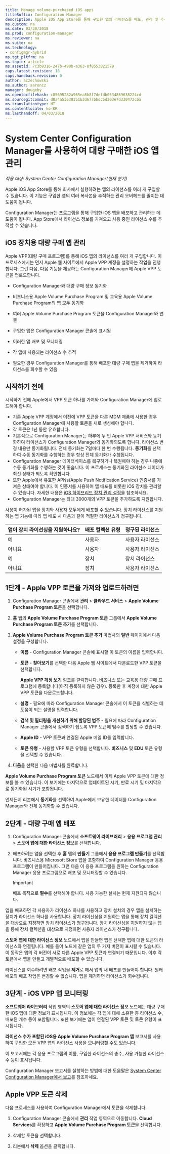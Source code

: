 ```yaml
---
title: Manage volume-purchased iOS apps
titleSuffix: Configuration Manager
description: Apple iOS App Store를 통해 구입한 앱의 라이선스를 배포, 관리 및 추적합니다.
ms.custom: na
ms.date: 03/30/2018
ms.prod: configuration-manager
ms.reviewer: na
ms.suite: na
ms.technology:
- configmgr-hybrid
ms.tgt_pltfrm: na
ms.topic: article
ms.assetid: 7c3b9316-247b-490b-a363-8f8553821579
caps.latest.revision: 18
caps.handback.revision: 0
author: aczechowski
ms.author: aaroncz
manager: dougeby
ms.openlocfilehash: c85695282a965ea8b8f7defdb0534869638224cd
ms.sourcegitcommit: d8a4a53630351b3d677bbdc5d203e7d330472cba
ms.translationtype: HT
ms.contentlocale: ko-KR
ms.lasthandoff: 04/03/2018
---
```

# <a name="manage-volume-purchased-ios-apps-with-system-center-configuration-manager"></a>System Center Configuration Manager를 사용하여 대량 구매한 iOS 앱 관리

*적용 대상: System Center Configuration Manager(현재 분기)*



 Apple iOS App Store를 통해 회사에서 실행하려는 앱의 라이선스를 여러 개 구입할 수 있습니다. 이 기능은 구입한 앱의 여러 복사본을 추적하는 관리 오버헤드를 줄이는 데 도움이 됩니다.  

 Configuration Manager는 프로그램을 통해 구입한 iOS 앱을 배포하고 관리하는 데 도움이 됩니다. App Store에서 라이선스 정보를 가져오고 사용 중인 라이선스 수를 추적할 수 있습니다.  



## <a name="manage-volume-purchased-apps-for-ios-devices"></a>iOS 장치용 대량 구매 앱 관리  
 Apple VPP(대량 구매 프로그램)를 통해 iOS 앱의 라이선스를 여러 개 구입합니다. 이 프로세스에서는 먼저 Apple 웹 사이트에서 Apple VPP 계정을 설정하는 작업을 진행합니다. 그런 다음, 다음 기능을 제공하는 Configuration Manager에 Apple VPP 토큰을 업로드합니다.  

-   Configuration Manager와 대량 구매 정보 동기화  
 
- 비즈니스용 Apple Volume Purchase Program 및 교육용 Apple Volume Purchase Program의 앱 모두 동기화  

- 여러 Apple Volume Purchase Program 토큰을 Configuration Manager와 연결  

-   구입한 앱은 Configuration Manager 콘솔에 표시됨  

-   이러한 앱 배포 및 모니터링  

-   각 앱에 사용되는 라이선스 수 추적   

-   필요한 경우 Configuration Manager를 통해 배포한 대량 구매 앱을 제거하여 라이선스를 회수할 수 있음  



## <a name="before-you-start"></a>시작하기 전에  
 시작하기 전에 Apple에서 VPP 토큰 하나를 가져와 Configuration Manager에 업로드해야 합니다.  

-   기존 Apple VPP 계정에서 이전에 VPP 토큰을 다른 MDM 제품에 사용한 경우 Configuration Manager에 사용할 토큰을 새로 생성해야 합니다.  
-   각 토큰은 1년 동안 유효합니다.  
-   기본적으로 Configuration Manager는 하루에 두 번 Apple VPP 서비스와 동기화하여 라이선스가 Configuration Manager와 동기화되도록 합니다. 라이선스 변경 내용만 동기화됩니다. 전체 동기화는 7일마다 한 번 수행됩니다. **동기화**를 선택하여 수동 동기화를 수행하는 경우 항상 전체 동기화가 수행됩니다.  
-   Configuration Manager 데이터베이스를 복구하거나 복원해야 하는 경우 나중에 수동 동기화를 수행하는 것이 좋습니다. 이 프로세스는 동기화된 라이선스 데이터가 최신 상태가 되도록 확인합니다.  
-   또한 Apple에서 유효한 APNs(Apple Push Notification Service) 인증서를 가져온 상태여야 합니다. 이 인증서를 사용하여 앱 배포를 비롯한 iOS 장치를 관리할 수 있습니다. 자세한 내용은 [iOS 하이브리드 장치 관리 설정](enroll-hybrid-ios-mac.md)을 참조하세요.  
-   Configuration Manager는 최대 3000개의 VPP 토큰을 추가하도록 지원합니다.

사용이 허가된 앱을 장치와 사용자 모두에게 배포할 수 있습니다. 장치 라이선스를 지원하는 앱 기능에 따라 앱 배포 시 다음과 같이 적절한 라이선스가 청구됩니다.

|앱이 장치 라이선싱을 지원하나요?|배포 컬렉션 유형|청구된 라이선스|
|---|---|---|
|예|사용자|사용자 라이선스|
|아니요|사용자|사용자 라이선스|
|예|장치|장치 라이선스|
|아니요|장치|사용자 라이선스|



## <a name="step-1---to-get-and-upload-an-apple-vpp-token"></a>1단계 - Apple VPP 토큰을 가져와 업로드하려면  

1.  Configuration Manager 콘솔에서 **관리** > **클라우드 서비스** > **Apple Volume Purchase Program 토큰**을 선택합니다.   

3.  **홈** 탭의 **Apple Volume Purchase Program 토큰** 그룹에서 **Apple Volume Purchase Program 토큰 추가**를 선택합니다.  

4.  **Apple Volume Purchase Program 토큰 추가** 마법사의 **일반** 페이지에서 다음 설정을 구성합니다.   

    -   **이름** - Configuration Manager 콘솔에 표시할 이 토큰의 이름을 입력합니다.  

    -   **토큰** - **찾아보기**를 선택한 다음 Apple 웹 사이트에서 다운로드한 VPP 토큰을 선택합니다.  

         **Apple VPP 계정 보기** 링크를 클릭합니다. 비즈니스 또는 교육용 대량 구매 프로그램에 등록합니다(아직 등록하지 않은 경우). 등록한 후 계정에 대한 Apple VPP 토큰을 다운로드합니다.  

    -   **설명** - 필요에 따라 Configuration Manager 콘솔에서 이 토큰을 식별하는 데 도움이 되는 설명을 입력합니다.  

    -   **검색 및 필터링을 개선하기 위해 할당된 범주** - 필요에 따라 Configuration Manager 콘솔에서 검색하기 쉽도록 VPP 토큰에 범주를 할당할 수 있습니다.  
    -   **Apple ID** - VPP 토큰과 연결된 Apple 메일 ID를 입력합니다.
    -   **토큰 유형** - 사용할 VPP 토큰 유형을 선택합니다. **비즈니스** 및 **EDU** 토큰 유형을 선택할 수 있습니다.

5.  **다음**을 선택한 다음 마법사를 완료합니다.  

**Apple Volume Purchase Program 토큰** 노드에서 이제 Apple VPP 토큰에 대한 정보를 볼 수 있습니다. 이 보기에는 마지막으로 업데이트된 시기, 만료 시기 및 마지막으로 동기화된 시기가 포함됩니다.

언제든지 리본에서 **동기화**를 선택하여 Apple에서 보유한 데이터를 Configuration Manager와 전체 동기화할 수 있습니다.  



## <a name="step-2---deploy-a-volume-purchased-app"></a>2단계 - 대량 구매 앱 배포  

1.  Configuration Manager 콘솔에서 **소프트웨어 라이브러리** > **응용 프로그램 관리** > **스토어 앱에 대한 라이선스 정보**를 선택합니다.  

3.  배포하려는 앱을 선택한 후 **홈** 탭의 **만들기** 그룹에서 **응용 프로그램 만들기**를 선택합니다.
비즈니스용 Microsoft Store 앱을 포함하여 Configuration Manager 응용 프로그램이 만들어집니다. 그런 다음 이 응용 프로그램을 원하는 Configuration Manager 응용 프로그램으로 배포 및 모니터링할 수 있습니다.  

    > [!IMPORTANT]  
    > 배포 목적으로 **필수**를 선택해야 합니다. 사용 가능한 설치는 현재 지원되지 않습니다.

 앱을 배포하면 각 사용자가 라이선스 하나를 사용하고 장치 설치의 경우 앱을 설치하는 장치가 라이선스 하나를 사용합니다. 장치 라이선싱을 지원하는 앱을 통해 장치 컬렉션을 대상으로 지정하면 장치 라이선스가 청구됩니다. 장치 라이선싱을 지원하지 않는 앱을 통해 장치 컬렉션을 대상으로 지정하면 사용자 라이선스가 청구됩니다. 

 **스토어 앱에 대한 라이선스 정보** 노드에서 앱을 만들면 앱은 선택한 앱에 대한 토큰의 라이선스와 연결됩니다. 예를 들어 노드에 같은 앱의 두 가지 버전이 표시될 수 있습니다. 이 동작은 앱의 각 버전이 서로 다른 Apple VPP 토큰과 연결되기 때문입니다. 이후 각 토큰에서 앱을 만들고 개별적으로 배포할 수 있습니다.

 라이선스를 회수하려면 배포 작업을 **제거**로 해서 앱의 새 배포를 만들어야 합니다. 원래 배포의 배포 작업은 변경할 수 없습니다. 앱을 제거하면 라이선스가 회수됩니다.  



## <a name="step-3---monitor-ios-vpp-apps"></a>3단계 - iOS VPP 앱 모니터링  
 **소프트웨어 라이브러리** 작업 영역의 **스토어 앱에 대한 라이선스 정보** 노드에는 대량 구매한 iOS 앱에 대한 정보가 표시됩니다. 이 정보에는 각 앱에 대해 소유한 총 라이선스 수, 배포된 개수 등이 포함됩니다. 또한 보기에는 앱이 연결된 VPP 토큰 및 토큰 유형이 표시됩니다.

 **라이선스 수가 포함된 iOS용 Apple Volume Purchase Program 앱** 보고서를 사용하여 구입한 모든 VPP 앱의 라이선스 사용을 모니터링할 수도 있습니다.  

 이 보고서에는 각 응용 프로그램의 이름, 구입한 라이선스의 총수, 사용 가능한 라이선스 수 등이 표시됩니다.  

 Configuration Manager 보고서를 실행하는 방법에 대한 도움말은 [System Center Configuration Manager에서 보고](../../core/servers/manage/reporting.md)를 참조하세요.  



## <a name="delete-an-apple-vpp-token"></a>Apple VPP 토큰 삭제  
<!--505268-->

다음 프로세스를 사용하여 Configuration Manager에서 토큰을 삭제합니다.  

1. Configuration Manager 콘솔에서 **관리** 작업 영역으로 이동합니다. **Cloud Services**를 확장하고 **Apple Volume Purchase Program 토큰**을 선택합니다.  

2. 삭제할 토큰을 선택합니다.  

3. 리본에서 **삭제** 옵션을 클릭합니다.  

